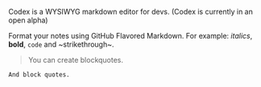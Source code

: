 Codex is a WYSIWYG markdown editor for devs. (Codex is currently in an open alpha)

Format your notes using GitHub Flavored Markdown. For example: _italics_, **bold**, `code` and ~strikethrough~.

> You can create blockquotes.

```
And block quotes.
```
